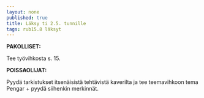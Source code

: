 ```yaml
---
layout: none
published: true
title: Läksy ti 2.5. tunnille
tags: rub15.8 läksyt
---
```

**PAKOLLISET:**

Tee työvihkosta s. 15.

**POISSAOLIJAT:**

Pyydä tarkistukset itsenäisistä tehtävistä kaverilta ja tee teemavihkoon tema Pengar + pyydä siihenkin merkinnät.